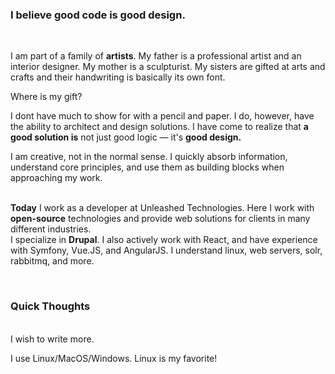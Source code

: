 ### I believe good code is good design.
<br>

I am part of a family of **artists**. My father is a professional artist and an interior designer. My mother is a
 sculpturist. My sisters are gifted at arts and crafts and their handwriting is basically its own font.
 
Where is my gift?

I dont have much to show for with a pencil and paper. I do, however, have the ability to architect and design
 solutions. I have come to realize that **a good solution is** not just good logic — it's **good design.**

I am creative, not in the normal sense. I quickly absorb information, understand core principles, and use them
 as building blocks when approaching my work.
<br>
<br>

**Today** I work as a developer at Unleashed Technologies. Here I work with **open-source** technologies and provide web
 solutions for clients in many different industries.  
 I specialize in **Drupal**. I also actively work with React, and have experience with Symfony, Vue.JS, and AngularJS.
 I understand linux, web servers, solr, rabbitmq, and more.

<br>

### Quick Thoughts
<br>
I wish to write more.

I use Linux/MacOS/Windows. Linux is my favorite!

